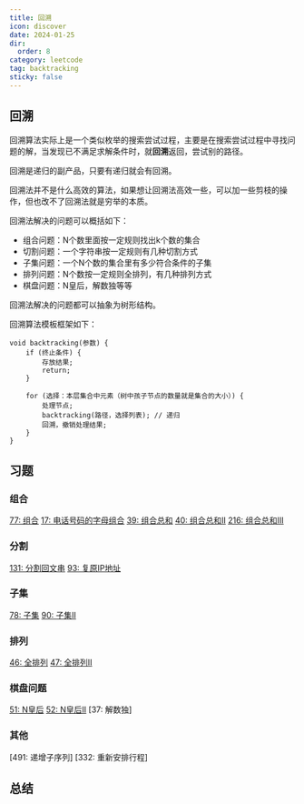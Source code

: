 ```yaml
---
title: 回溯
icon: discover
date: 2024-01-25
dir:
  order: 8
category: leetcode
tag: backtracking
sticky: false
---
```


## 回溯
回溯算法实际上是一个类似枚举的搜索尝试过程，主要是在搜索尝试过程中寻找问题的解，当发现已不满足求解条件时，就**回溯**返回，尝试别的路径。

回溯是递归的副产品，只要有递归就会有回溯。

回溯法并不是什么⾼效的算法，如果想让回溯法⾼效⼀些，可以加⼀些剪枝的操作，但也改不了回溯法就是穷举的本质。

回溯法解决的问题可以概括如下：
- 组合问题：N个数⾥⾯按⼀定规则找出k个数的集合
- 切割问题：⼀个字符串按⼀定规则有⼏种切割⽅式
- ⼦集问题：⼀个N个数的集合⾥有多少符合条件的⼦集
- 排列问题：N个数按⼀定规则全排列，有⼏种排列⽅式
- 棋盘问题：N皇后，解数独等等

回溯法解决的问题都可以抽象为树形结构。

回溯算法模板框架如下：
```text
void backtracking(参数) {
    if (终⽌条件) {
        存放结果;
        return;
    }

    for (选择：本层集合中元素（树中孩⼦节点的数量就是集合的⼤⼩）) {
        处理节点;
        backtracking(路径，选择列表); // 递归
        回溯，撤销处理结果;
    }
}
```

## 习题
### 组合
[77: 组合](77_combinations.md)
[17: 电话号码的字母组合](17_letter_combinations_of_a_phone_number.md)
[39: 组合总和](39_combination_sum.md)
[40: 组合总和II](40_combination_sum_ii.md)
[216: 组合总和III](216_combination_sum_iii.md)

### 分割
[131: 分割回文串](131_palindrome_partitioning.md)
[93: 复原IP地址](93_restore_ip_addresses.md)

### 子集
[78: 子集](78_subsets.md)
[90: 子集II](90_subsets_ii.md)

### 排列
[46: 全排列](46_permutations.md)
[47: 全排列II](47_permutations_ii.md)

### 棋盘问题
[51: N皇后](51_n_queens.md)
[52: N皇后II](52_n_queens_ii.md)
[37: 解数独]

### 其他
[491: 递增子序列]
[332: 重新安排行程]


## 总结
